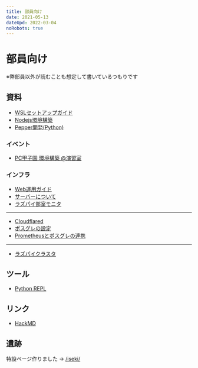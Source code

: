 ```yaml
---
title: 部員向け
date: 2021-05-13
dateUpd: 2022-03-04
noRobots: true
---
```


# 部員向け

※弊部員以外が読むことも想定して書いているつもりです

## 資料
<!-- 内容に文句があるならプルリクでも投げてください。 -->

- [WSLセットアップガイド](/docs/wsl2-setup/)
- [Nodejs環境構築](/docs/setup-node/)
- [Pepper開発(Python)](/docs/pepper/)

### イベント

- [PC甲子園 環境構築 @演習室](/inner/pck-env/)

### インフラ

- [Web運用ガイド](/inner/infra/web/)
- [サーバーについて](/inner/infra/servers/)
- [ラズパイ部室モニタ](/inner/infra/rpi-busitsu/)
---
- [Cloudflared](/inner/infra/cloudflared/)
- [ポスグレの設定](/inner/infra/postgresql/)
- [Prometheusとポスグレの連携](/inner/infra/prom-pgdb/)
---
- [ラズパイクラスタ](/dev/cluster/)

## ツール

- [Python REPL](/tools/py)

## リンク

- [HackMD](https://hackmd.io/team/kcctdensan)

## 遺跡

特設ページ作りました → [/iseki/](/iseki/)
